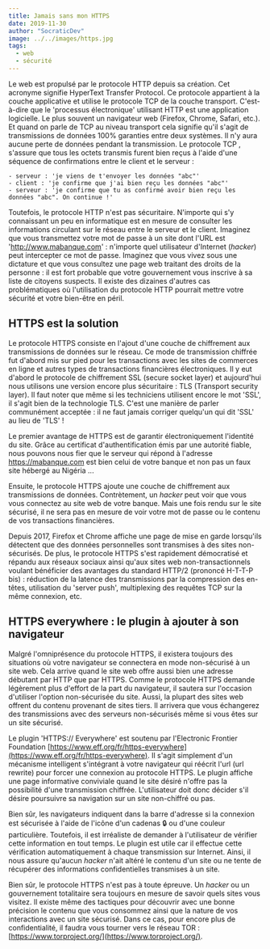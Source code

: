 ```yaml
---
title: Jamais sans mon HTTPS
date: 2019-11-30
author: "SocraticDev"
image: ../../images/https.jpg
tags:
  - web
  - sécurité
---
```


Le web est propulsé par le protocole HTTP depuis sa création. Cet acronyme signifie HyperText Transfer Protocol. Ce protocole appartient à la couche applicative et utilise le protocole TCP de la couche transport. C'est-à-dire que le 'processus électronique' utilisant HTTP est une application logicielle. Le plus souvent un navigateur web (Firefox, Chrome, Safari, etc.). Et quand on parle de TCP au niveau transport cela signifie qu'il s'agit de transmissions de données 100% garanties entre deux systèmes. Il n'y aura aucune perte de données pendant la transmission. Le protocole TCP , s'assure que tous les octets transmis furent bien reçus à l'aide d'une séquence de confirmations entre le client et le serveur :

    - serveur : 'je viens de t'envoyer les données "abc"'
    - client : 'je confirme que j'ai bien reçu les données "abc"'
    - serveur : 'je confirme que tu as confirmé avoir bien reçu les données "abc". On continue !'

Toutefois, le protocole HTTP n'est pas sécuritaire. N'importe qui s'y connaissant un peu en informatique est en mesure de consulter les informations circulant sur le réseau entre le serveur et le client. Imaginez que vous transmettez votre mot de passe à un site dont l'URL est 'http://www.mabanque.com' : n'importe quel utilisateur d'Internet (_hacker_) peut intercepter ce mot de passe. Imaginez que vous vivez sous une dictature et que vous consultez une page web traitant des droits de la personne : il est fort probable que votre gouvernement vous inscrive à sa liste de citoyens suspects. Il existe des dizaines d'autres cas problématiques où l'utilisation du protocole HTTP pourrait mettre votre sécurité et votre bien-être en péril.

## HTTPS est la solution

Le protocole HTTPS consiste en l'ajout d'une couche de chiffrement aux transmissions de données sur le réseau. Ce mode de transmission chiffrée fut d'abord mis sur pied pour les transactions avec les sites de commerces en ligne et autres types de transactions financières électroniques. Il y eut d'abord le protocole de chiffrement SSL (secure socket layer) et aujourd'hui nous utilisons une version encore plus sécuritaire : TLS (Transport security layer). Il faut noter que même si les techniciens utilisent encore le mot 'SSL', il s'agit bien de la technologie TLS. C'est une manière de parler communément acceptée : il ne faut jamais corriger quelqu'un qui dit 'SSL' au lieu de 'TLS' !

Le premier avantage de HTTPS est de garantir électroniquement l'identité du site. Grâce au certificat d'authentification émis par une autorité fiable, nous pouvons nous fier que le serveur qui répond à l'adresse https://mabanque.com est bien celui de votre banque et non pas un faux site hébergé au Nigéria ...

Ensuite, le protocole HTTPS ajoute une couche de chiffrement aux transmissions de données. Contrètement, un _hacker_ peut voir que vous vous connectez au site web de votre banque. Mais une fois rendu sur le site sécurisé, il ne sera pas en mesure de voir votre mot de passe ou le contenu de vos transactions financières.

Depuis 2017, Firefox et Chrome affiche une page de mise en garde lorsqu'ils détectent que des données personnelles sont transmises à des sites non-sécurisés. De plus, le protocole HTTPS s'est rapidement démocratisé et répandu aux réseaux sociaux ainsi qu'aux sites web non-transactionnels voulant bénéficier des avantages du standard HTTP/2 (prononcé H-T-T-P bis) : réduction de la latence des transmissions par la compression des en-têtes, utilisation du 'server push', multiplexing des requêtes TCP sur la même connexion, etc.

## HTTPS everywhere : le plugin à ajouter à son navigateur

Malgré l'omniprésence du protocole HTTPS, il existera toujours des situations où votre navigateur se connectera en mode non-sécurisé à un site web. Cela arrive quand le site web offre aussi bien une adresse débutant par HTTP que par HTTPS. Comme le protocole HTTPS demande légèrement plus d'effort de la part du navigateur, il sautera sur l'occasion d'utiliser l'option non-sécurisée du site. Aussi, la plupart des sites web offrent du contenu provenant de sites tiers. Il arrivera que vous échangerez des transmissions avec des serveurs non-sécurisés même si vous êtes sur un site sécurisé.

Le plugin 'HTTPS:// Everywhere' est soutenu par l'Electronic Frontier Foundation [https://www.eff.org/fr/https-everywhere](https://www.eff.org/fr/https-everywhere). Il s'agit simplement d'un mécanisme intelligent s'intégrant à votre navigateur qui réécrit l'url (url rewrite) pour forcer une connexion au protocole HTTPS. Le plugin affiche une page informative conviviale quand le site désiré n'offre pas la possibilité d'une transmission chiffrée. L'utilisateur doit donc décider s'il désire poursuivre sa navigation sur un site non-chiffré ou pas.

Bien sûr, les navigateurs indiquent dans la barre d'adresse si la connexion est sécurisée à l'aide de l'icône d'un cadenas 🔒 ou d'une couleur particulière. Toutefois, il est irréaliste de demander à l'utilisateur de vérifier cette information en tout temps. Le plugin est utile car il effectue cette vérification automatiquement à chaque transmission sur Internet. Ainsi, il nous assure qu'aucun _hacker_ n'ait altéré le contenu d'un site ou ne tente de récupérer des informations confidentielles transmises à un site.

Bien sûr, le protocole HTTPS n'est pas à toute épreuve. Un _hacker_ ou un gouvernement totalitaire sera toujours en mesure de savoir quels sites vous visitez. Il existe même des tactiques pour découvrir avec une bonne précision le contenu que vous consommez ainsi que la nature de vos interactions avec un site sécurisé. Dans ce cas, pour encore plus de confidentialité, il faudra vous tourner vers le réseau TOR : [https://www.torproject.org/](https://www.torproject.org/).
